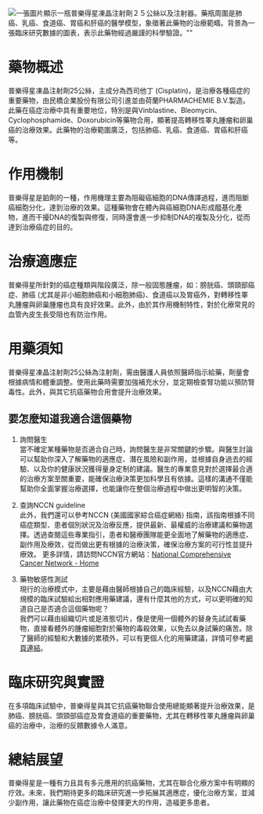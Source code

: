 ![一張圖片顯示一瓶普樂得星凍晶注射劑２５公絲以及注射器。藥瓶周圍是肺癌、乳癌、食道癌、胃癌和肝癌的醫學模型，象徵著此藥物的治療範疇。背景為一張臨床研究數據的圖表，表示此藥物經過嚴謹的科學驗證。""](https://i.imgur.com/hyDqaLm.jpeg)
# 藥物概述

普樂得星凍晶注射劑25公絲，主成分為西司他丁 (Cisplatin)，是治療各種癌症的重要藥物，由民橋企業股份有限公司引進並由荷蘭PHARMACHEMIE B.V.製造。此藥在癌症治療中具有重要地位，特別是與Vinblastine、Bleomycin、Cyclophosphamide、Doxorubicin等藥物合用，顯著提高轉移性睪丸腫瘤和卵巢癌的治療效果。此藥物的治療範圍廣泛，包括肺癌、乳癌、食道癌、胃癌和肝癌等。

# 作用機制

普樂得星是鉑劑的一種，作用機理主要為阻礙癌細胞的DNA傳譯過程，進而阻斷癌細胞分化，達到治療的效果。這種藥物會在體內與癌細胞DNA形成醯基化產物，進而干擾DNA的復製與修復，同時還會進一步抑制DNA的複製及分化，從而達到治療癌症的目的。

# 治療適應症

普樂得星所針對的癌症種類與階段廣泛，除一般固態腫瘤，如：膀胱癌、頭頸部癌症、肺癌 (尤其是非小細胞肺癌和小細胞肺癌)、食道癌以及胃癌外，對轉移性睪丸腫瘤與卵巢腫瘤也具有良好效果。此外，由於其作用機制特性，對於化療常見的血管內皮生長受阻也有防治作用。

# 用藥須知

普樂得星凍晶注射劑25公絲為注射劑，需由醫護人員依照醫師指示給藥，劑量會根據病情和體重調整。使用此藥時需要加強補充水分，並定期檢查腎功能以預防腎毒性。此外，與其它抗癌藥物合用會提升治療效果。

## 要怎麼知道我適合這個藥物 

1. 詢問醫生  
當不確定某種藥物是否適合自己時，詢問醫生是非常關鍵的步驟。與醫生討論可以幫助你深入了解藥物的適應症、潛在風險和副作用，並根據自身過去的經驗、以及你的健康狀況獲得量身定制的建議。醫生的專業意見對於選擇最合適的治療方案至關重要，能確保治療決策更加科學且有依據。這樣的溝通不僅能幫助你全面掌握治療選擇，也能讓你在整個治療過程中做出更明智的決策。 

2. 查詢NCCN guideline  
此外，我們還可以參考NCCN (美國國家綜合癌症網絡) 指南，該指南根據不同癌症類型、患者個別狀況及治療反應，提供最新、最權威的治療建議和藥物選擇。透過查閱這些專業指引，患者和醫療團隊能更全面地了解藥物的適應症、副作用及療效，從而做出更有根據的治療決策，確保治療方案的可行性並提升療效。 
更多詳情，請訪問NCCN官方網站：[National Comprehensive Cancer Network - Home](https://www.nccn.org/)

3. 藥物敏感性測試  
現行的治療模式中，主要是藉由醫師根據自己的臨床經驗，以及NCCN藉由大規模的臨床試驗給出相對應用藥建議，還有什麼其他的方式，可以更明確的知道自己是否適合這個藥物呢？   
我們可以藉由組織切片或是液態切片，像是使用一個體外的替身先試試看藥物，直接看體外的腫瘤細胞對於藥物的毒殺效果，以免去以身試藥的痛苦。除了醫師的經驗和大數據的累積外，可以有更個人化的用藥建議，詳情可參考[網頁連結](https://info.cancerfree.io/)。

# 臨床研究與實證

在多項臨床試驗中，普樂得星與其它抗癌藥物聯合使用總能顯著提升治療效果，是肺癌、膀胱癌、頭頸部癌症及胃食道癌的重要藥物，尤其在轉移性睪丸腫瘤與卵巢癌的治療中，治療的反饋數據令人滿意。

# 總結展望

普樂得星是一種有力且具有多元應用的抗癌藥物，尤其在聯合化療方案中有明顯的疗效。未來，我們期待更多的臨床研究進一步拓展其適應症，優化治療方案，並減少副作用，讓此藥物在癌症治療中發揮更大的作用，造福更多患者。

